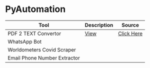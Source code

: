 # PyAutomation


|Tool |Description |Source |
|-|-|-|
|PDF 2 TEXT Convertor |[View](https://github.com/chiraag-kakar/PyAutomation/blob/master/pdf2text/pdf2text.md) |[Click Here](https://github.com/chiraag-kakar/PyAutomation/blob/master/pdf2text/pdf2text.py) |
|WhatsApp Bot | | |
|Worldometers Covid Scraper | | |
|Email Phone Number Extractor | | |
